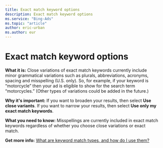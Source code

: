 ```yaml
---
title: Exact match keyword options
description: Exact match keyword options
ms.service: "Bing-Ads"
ms.topic: "article"
author: eric-urban
ms.author: eur
---
```


# Exact match keyword options

**What it is:**  Close variations of exact match keywords currently include minor grammatical variations such as plurals, abbreviations, acronyms, spacing and misspelling (U.S. only). So, for example, if your keyword is “motorcycle” then your ad is eligible to show for the search term “motorcycles.” 		(Other types of variations could be added in the future.)

**Why it's important:**  If you want to broaden your results, then select **Use close variants**. If you want to narrow your results, then select **Use only my exact 		match keywords**.

**What you need to know:**  Misspellings are currently included in exact match keywords regardless of whether you choose close variations or exact match.

**Get more info:**  [What are keyword match types, and how do I use them?](../hlp_BA_CONC_MatchOptions.md)


